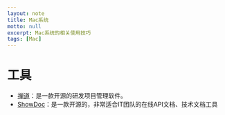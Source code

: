 ```yaml
---
layout: note
title: Mac系统
motto: null
excerpt: Mac系统的相关使用技巧
tags: [Mac]
---
```


<!-- * TOC
{:toc} -->


# 工具 

- [禅道](http://www.zentao.net/)：是一款开源的研发项目管理软件。
- [ShowDoc](https://www.showdoc.cc/)：是一款开源的，非常适合IT团队的在线API文档、技术文档工具
